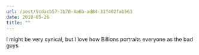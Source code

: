 ```yaml
---
url: /post/9cdacb57-3b70-4a6b-ad84-31f402fab563
date: 2018-05-26
title: ""
---
```


I might be very cynical, but I love how Billions portraits everyone as the bad guys. 
